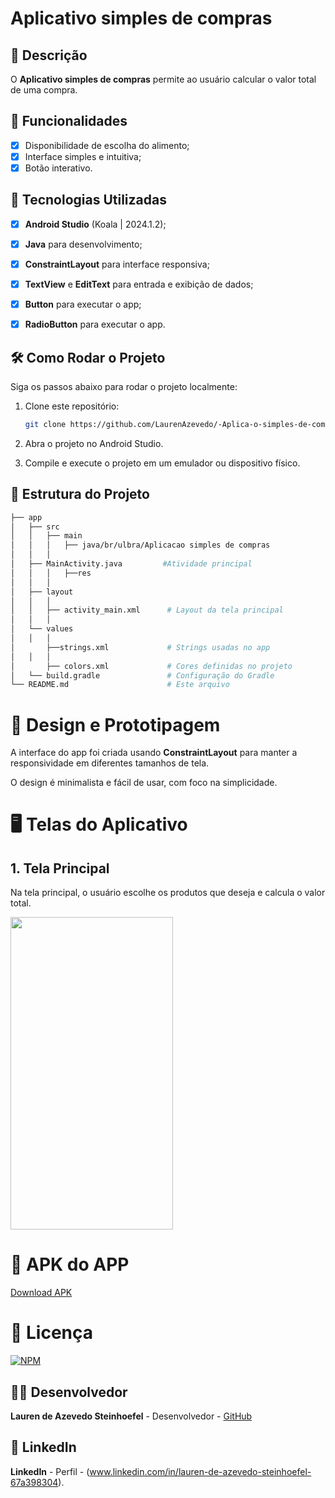 # **Aplicativo simples de compras**

## 📱 Descrição

O **Aplicativo simples de compras** permite ao usuário calcular o valor total de uma compra. 

## 🔧 Funcionalidades

- [x] Disponibilidade de escolha do alimento;
- [x] Interface simples e intuitiva;
- [x] Botão interativo.

## 🚀 Tecnologias Utilizadas

- [x] **Android Studio** (Koala | 2024.1.2);
- [x] **Java** para desenvolvimento;
- [x] **ConstraintLayout** para interface responsiva;
- [x] **TextView** e **EditText** para entrada e exibição de dados;
- [x] **Button**   para executar o app;
- [x] **RadioButton**   para executar o app.


## 🛠️ Como Rodar o Projeto

Siga os passos abaixo para rodar o projeto localmente:

1. Clone este repositório:

    ```bash
    git clone https://github.com/LaurenAzevedo/-Aplica-o-simples-de-compras.git

    ```

2. Abra o projeto no Android Studio.

3. Compile e execute o projeto em um emulador ou dispositivo físico.

## 📂 Estrutura do Projeto

```bash
├── app
│   ├── src
│   │   ├── main
│   │   │   ├── java/br/ulbra/Aplicacao simples de compras
│   │   │  
│   ├── MainActivity.java         #Atividade principal
│   │   │   ├──res
│   │   │  
│   ├── layout
│   │   │  
│   │   ├── activity_main.xml      # Layout da tela principal
│   │   │  
│   └── values
│   │   │  
│       ├──strings.xml             # Strings usadas no app
│   │   │  
│       ├── colors.xml             # Cores definidas no projeto
│   └── build.gradle               # Configuração do Gradle
└── README.md                      # Este arquivo

```

 
# 🎨 Design e Prototipagem
 
A interface do app foi criada usando **ConstraintLayout** para manter a responsividade em diferentes tamanhos de tela.
 
O design é minimalista e fácil de usar, com foco na simplicidade.
 
# 🖥️ Telas do Aplicativo
 
## 1. **Tela Principal**

Na tela principal, o usuário escolhe os produtos que deseja e calcula o valor total.

<img src="https://github.com/user-attachments/assets/12de2009-86fa-484e-a76e-42f061bd40cd" width="260" height="500"/>

# 🧰 APK do APP 

<a href="https://github.com/LaurenAzevedo/-Aplica-o-simples-de-compras/blob/main/compras.apk"> Download APK </a>
 
# 📄 Licença

[![NPM](https://img.shields.io/npm/l/react)](https://github.com/LaurenAzevedo/-Aplica-o-simples-de-compras/blob/main/LICENSE)

## 👨‍💻 Desenvolvedor 

**Lauren de Azevedo Steinhoefel** - Desenvolvedor - [GitHub](https://github.com/LaurenAzevedo)

## 📂 LinkedIn 

**LinkedIn** - Perfil - (www.linkedin.com/in/lauren-de-azevedo-steinhoefel-67a398304).
